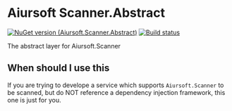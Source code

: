 # Aiursoft Scanner.Abstract

[![NuGet version (Aiursoft.Scanner.Abstract)](https://img.shields.io/nuget/v/Aiursoft.Scanner.Abstract.svg?style=flat-square)](https://www.nuget.org/packages/Aiursoft.Scanner.Abstract/)
[![Build status](https://aiursoft.visualstudio.com/Star/_apis/build/status/Nexus%20Build)](https://aiursoft.visualstudio.com/Star/_build/latest?definitionId=5)

The abstract layer for Aiursoft.Scanner

## When should I use this

If you are trying to develope a service which supports `Aiursoft.Scanner` to be scanned, but do NOT reference a dependency injection framework, this one is just for you.
